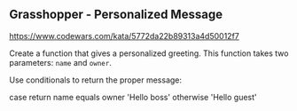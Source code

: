 ## Grasshopper - Personalized Message


https://www.codewars.com/kata/5772da22b89313a4d50012f7


Create a function that gives a personalized greeting. This function takes two parameters: `name` and `owner`.

Use conditionals to return the proper message:

case	             return
name equals owner	'Hello boss'
otherwise	        'Hello guest'
